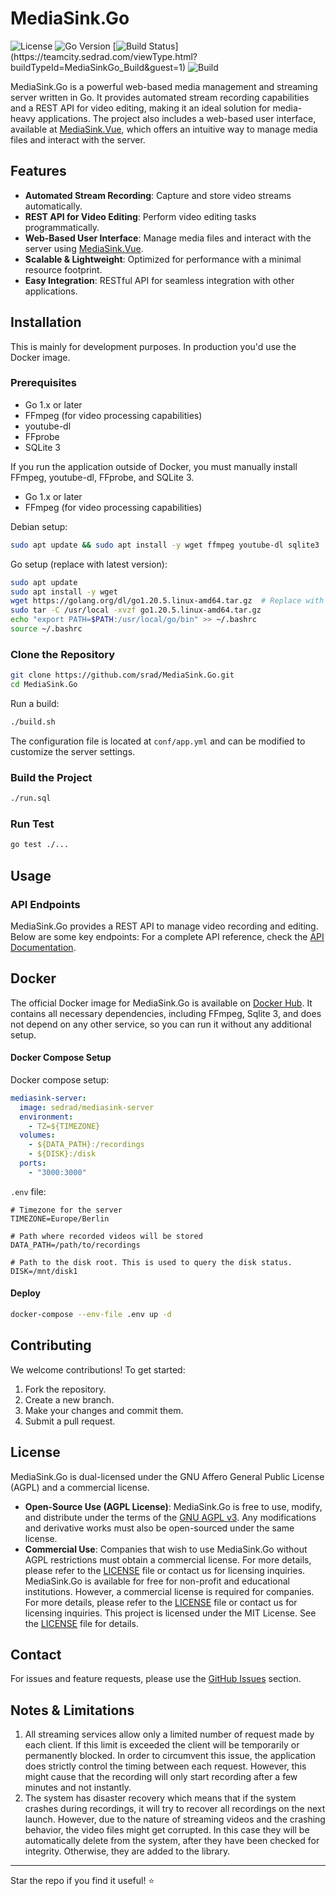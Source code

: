 # MediaSink.Go

![License](https://img.shields.io/badge/license-AGPL--v3-blue)
![Go Version](https://img.shields.io/badge/Go-1.x-blue)
[![Build Status](https://teamcity.sedrad.com/app/rest/builds/buildType:(id:MediaSinkGo_Build)/statusIcon)](https://teamcity.sedrad.com/viewType.html?buildTypeId=MediaSinkGo_Build&guest=1)
![Build](https://img.shields.io/github/actions/workflow/status/srad/MediaSink.Go/build.yml)

MediaSink.Go is a powerful web-based media management and streaming server written in Go. It provides automated stream recording capabilities and a REST API for video editing, making it an ideal solution for media-heavy applications. The project also includes a web-based user interface, available at [MediaSink.Vue](https://github.com/srad/MediaSink.Vue), which offers an intuitive way to manage media files and interact with the server.

## Features
- **Automated Stream Recording**: Capture and store video streams automatically.
- **REST API for Video Editing**: Perform video editing tasks programmatically.
- **Web-Based User Interface**: Manage media files and interact with the server using [MediaSink.Vue](https://github.com/srad/MediaSink.Vue).
- **Scalable & Lightweight**: Optimized for performance with a minimal resource footprint.
- **Easy Integration**: RESTful API for seamless integration with other applications.

## Installation

This is mainly for development purposes. In production you'd use the Docker image.

### Prerequisites
- Go 1.x or later
- FFmpeg (for video processing capabilities)
- youtube-dl
- FFprobe
- SQLite 3

If you run the application outside of Docker, you must manually install FFmpeg, youtube-dl, FFprobe, and SQLite 3.
- Go 1.x or later
- FFmpeg (for video processing capabilities)

Debian setup:

```sh
sudo apt update && sudo apt install -y wget ffmpeg youtube-dl sqlite3
```

Go setup (replace with latest version):

```sh
sudo apt update
sudo apt install -y wget
wget https://golang.org/dl/go1.20.5.linux-amd64.tar.gz  # Replace with the latest version if needed
sudo tar -C /usr/local -xvzf go1.20.5.linux-amd64.tar.gz
echo "export PATH=$PATH:/usr/local/go/bin" >> ~/.bashrc
source ~/.bashrc
```

### Clone the Repository
```sh
git clone https://github.com/srad/MediaSink.Go.git
cd MediaSink.Go
```

Run a build: 

```sh
./build.sh
```

The configuration file is located at `conf/app.yml` and can be modified to customize the server settings.

### Build the Project

```sh
./run.sql
```

### Run Test

```sh
go test ./...
```

## Usage

### API Endpoints
MediaSink.Go provides a REST API to manage video recording and editing. Below are some key endpoints:
For a complete API reference, check the [API Documentation](https://github.com/srad/MediaSink.Go/wiki/API-Docs).

## Docker

The official Docker image for MediaSink.Go is available on [Docker Hub](https://hub.docker.com/r/sedrad/mediasink-server). It contains all necessary dependencies, including FFmpeg, Sqlite 3, and does not depend on any other service, so you can run it without any additional setup.

#### Docker Compose Setup

Docker compose setup:

```yaml
mediasink-server:
  image: sedrad/mediasink-server
  environment:
    - TZ=${TIMEZONE}
  volumes:
    - ${DATA_PATH}:/recordings
    - ${DISK}:/disk
  ports:
    - "3000:3000"
```

`.env` file:

```
# Timezone for the server
TIMEZONE=Europe/Berlin

# Path where recorded videos will be stored
DATA_PATH=/path/to/recordings

# Path to the disk root. This is used to query the disk status.
DISK=/mnt/disk1
```

#### Deploy

```sh
docker-compose --env-file .env up -d
```

## Contributing
We welcome contributions! To get started:
1. Fork the repository.
2. Create a new branch.
3. Make your changes and commit them.
4. Submit a pull request.

## License
MediaSink.Go is dual-licensed under the GNU Affero General Public License (AGPL) and a commercial license.

- **Open-Source Use (AGPL License)**: MediaSink.Go is free to use, modify, and distribute under the terms of the [GNU AGPL v3](https://www.gnu.org/licenses/agpl-3.0.html). Any modifications and derivative works must also be open-sourced under the same license.
- **Commercial Use**: Companies that wish to use MediaSink.Go without AGPL restrictions must obtain a commercial license. For more details, please refer to the [LICENSE](LICENSE) file or contact us for licensing inquiries.
MediaSink.Go is available for free for non-profit and educational institutions. However, a commercial license is required for companies. For more details, please refer to the [LICENSE](LICENSE) file or contact us for licensing inquiries.
This project is licensed under the MIT License. See the [LICENSE](LICENSE) file for details.

## Contact
For issues and feature requests, please use the [GitHub Issues](https://github.com/srad/MediaSink.Go/issues) section.

## Notes & Limitations

1. All streaming services allow only a limited number of request made by each client.
If this limit is exceeded the client will be temporarily or permanently blocked.
In order to circumvent this issue, the application does strictly control the 
timing between each request. However, this might cause that the recording will only start
recording after a few minutes and not instantly.
2. The system has disaster recovery which means that if the system crashes during recordings,
it will try to recover all recordings on the next launch. However, due to the nature of
streaming videos and the crashing behavior, the video files might get corrupted.
In this case they will be automatically delete from the system, after they have been
checked for integrity. Otherwise, they are added to the library.


---
Star the repo if you find it useful! ⭐
